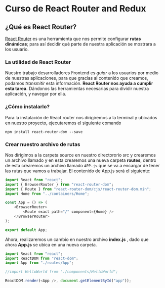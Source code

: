 # Curso de React Router and Redux

## ¿Qué es React Router?

[React Router](https://github.com/ReactTraining/react-router/tree/master/packages/react-router-dom) es una herramienta que nos permite configurar **rutas dinámicas**; para así decidir qué parte de nuestra aplicación se mostrara a los usuario.

### La utilidad de React Router

Nuestro trabajo desarrolladores Frontend es _guiar_ a los usuarios por medio de nuestras aplicaciones, para que gracias al contenido que creamos, podamos _transmitir_ esta información. **React Router nos ayuda a cumplir esta tarea.** Dándonos las herramientas necesarias para dividir nuestra aplicación, y navegar por ella.

### ¿Cómo instalarlo?

Para la instalación de React router nos dirigiremos a la terminal y ubicados en nuestro proyecto, ejecutaremos el siguiente comando

```text
npm install react-router-dom --save
```

### Crear nuestro archivo de rutas

Nos dirigimos a la carpeta source en nuestro directororio src y crearemos un archivo llamado y en esta crearemos una nueva carpeta **routes**, dentro de esta crearemos un archivo llamado `APP.js`   que se va a encargar de tener las rutas que vamos a trabajar. El contenido de App.js será el siguiente: 

```javascript
import React from "react";
import { BrowserRouter } from "react-router-dom";
import { Route } from "react-router-dom/cjs/react-router-dom.min";
import Home from "../containers/Home";

const App = () => (
    <BrowserRouter>
        <Route exact path="/" component={Home} />
    </BrowserRouter>
);

export default App;

```

Ahora, realizaremos un cambio en nuestro archivo **index.js** , dado que ahora **App.js** se ubica en una nueva carpeta.

```javascript
import React from "react";
import ReactDOM from "react-dom";
import App from "./routes/App";

//import HelloWorld from "./components/HelloWorld";

ReactDOM.render(<App />, document.getElementById("app"));

```



